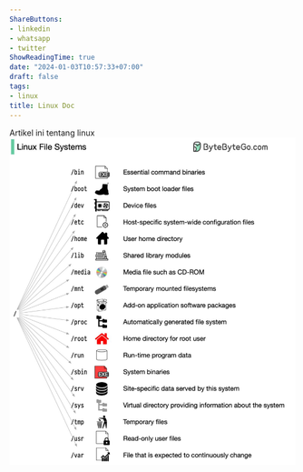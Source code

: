 ```yaml
---
ShareButtons:
- linkedin
- whatsapp
- twitter
ShowReadingTime: true
date: "2024-01-03T10:57:33+07:00"
draft: false
tags:
- linux
title: Linux Doc
---
```


Artikel ini tentang linux 
![Linux FS](linux-fs.jpeg)


